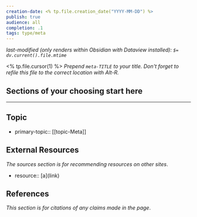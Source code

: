 ```yaml
---
creation-date: <% tp.file.creation_date("YYYY-MM-DD") %>
publish: true
audience: all
completion: .1
tags: type/meta
---
```

*last-modified (only renders within Obsidian with Dataview installed): `$= dv.current().file.mtime`*

<% tp.file.cursor(1) %> *Prepend `meta-TITLE` to your title. Don't forget to refile this file to the correct location with Alt-R.*

## Sections of your choosing start here


---
## Topic
- primary-topic:: [[topic-Meta]]

## External Resources
*The sources section is for recommending resources on other sites*.
- resource:: \[a\]\(link\)

## References
*This section is for citations of any claims made in the page*.


